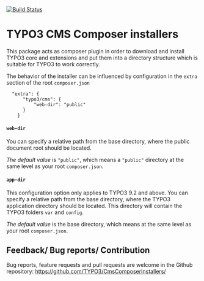 [![Build Status](https://travis-ci.org/maddy2101/CmsComposerInstallers.svg?branch=master)](https://travis-ci.org/maddy2101/CmsComposerInstallers)

TYPO3 CMS Composer installers
=============================

This package acts as composer plugin in order to download and install
TYPO3 core and extensions and put them into a directory structure
which is suitable for TYPO3 to work correctly.

The behavior of the installer can be influenced by configuration in the `extra` section of the root `composer.json`

```
  "extra": {
      "typo3/cms": {
          "web-dir": "public"
      }
    }
```

#### `web-dir`
You can specify a relative path from the base directory, where the public document root should be located.

*The default value* is `"public"`, which means a `"public"` directory at the same level as your root `composer.json`.

#### `app-dir`
This configuration option only applies to TYPO3 9.2 and above.
You can specify a relative path from the base directory, where the TYPO3 application directory should be located.
This directory will contain the TYPO3 folders `var` and `config`.

*The default value* is the base directory, which means at the same level as your root `composer.json`.

## Feedback/ Bug reports/ Contribution

Bug reports, feature requests and pull requests are welcome in the Github repository: https://github.com/TYPO3/CmsComposerInstallers/

